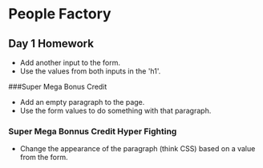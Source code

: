 # People Factory

## Day 1 Homework

* Add another input to the form.
* Use the values from both inputs in the 'h1'.

###Super Mega Bonus Credit

* Add an empty paragraph to the page.
* Use the form values to do something with that paragraph.

### Super Mega Bonnus Credit Hyper Fighting

* Change the appearance of the paragraph (think CSS) based on a value from the form.
